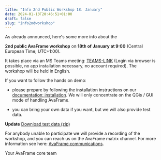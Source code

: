 ```yaml
---
title: "Info 2nd Public Workshop 18. January"
date: 2024-01-13T20:46:51+01:00
draft: false
slug: "info2ndworkshop"
---
```


As already announced, here's some more info about the 

**2nd public AvaFrame workshop** on **18th of January at 9:00** (Central European Time; UTC+1:00).

It takes place via an MS Teams meeting: [TEAMS-LINK](https://teams.microsoft.com/l/meetup-join/19%3ameeting_MjUyOTgzYmItZDMwZC00ZTM0LTlmY2MtNmJmMTgzMjg0N2E5%40thread.v2/0?context=%7b%22Tid%22%3a%22c9a79283-015f-4b90-9bec-2f550df49f82%22%2c%22Oid%22%3a%229d5df80e-942e-4d1d-b85c-8db05de7ee12%22%7d) (Login via browser is
possible, no app installation necessary, no account required). The workshop will be held in English. 

If you want to follow the hands on demo:
- please prepare by following the installation instructions on our 
[documentation: installation](https://docs.avaframe.org/en/latest/installation.html). We will only concentrate on the 
  QGis / GUI mode of handling AvaFrame. 

- you can bring your own data if you want, but we will also provide test data.

**Update** [Download test data (zip)](/pdf/2ndPublicWorkshopExampleData.zip)

For anybody unable to participate we will provide a recording of the workshop, and you can 
reach us on the AvaFrame matrix channel. 
For more information see here: [AvaFrame communications](https://avaframe.org/contact/).

Your AvaFrame core team



